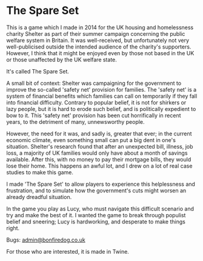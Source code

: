 # The Spare Set

This is a game which I made in 2014 for the UK housing and homelessness charity Shelter as part of their summer campaign concerning the public welfare system in Britain. It was well-received, but unfortunately not very well-publicised outside the intended audience of the charity's supporters. However, I think that it might be enjoyed even by those not based in the UK or those unaffected by the UK welfare state. 

It's called The Spare Set.

A small bit of context: Shelter was campaigning for the government to improve the so-called 'safety net' provision for families. The 'safety net' is a system of financial benefits which families can call on temporarily if they fall into financial difficulty. Contrary to popular belief, it is not for shirkers or lazy people, but it is hard to erode such belief, and is politically expedient to bow to it. This 'safety net' provision has been cut horrifically in recent years, to the detriment of many, unnewsworthy people.

However, the need for it was, and sadly is, greater that ever; in the current economic climate, even something small can put a big dent in one's situation. Shelter's research found that after an unexpected bill, illness, job loss, a majority of UK families would only have about a month of savings available. After this, with no money to pay their mortgage bills, they would lose their home. This happens an awful lot, and I drew on a lot of real case studies to make this game.  

I made 'The Spare Set' to allow players to experience this helplessness and frustration, and to simulate how the government's cuts might worsen an already dreadful situation.

In the game you play as Lucy, who must navigate this difficult scenario and try and make the best of it. I wanted the game to break through populist belief and sneering; Lucy is hardworking, and desperate to make things right. 

Bugs: admin@bonfiredog.co.uk

For those who are interested, it is made in Twine.
